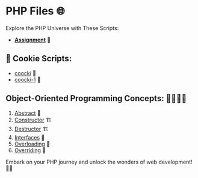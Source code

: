 # PHP Files 🌐

Explore the PHP Universe with These Scripts:

- [**Assignment**](./PHP/Assignment/Readme.md) 📝

## 🍪 Cookie Scripts:

- [coocki](./PHP/ex/coocki.php) 🍪
- [coocki-1](./PHP/ex/coocki-1.php) 🍪

## Object-Oriented Programming Concepts: 👩‍💻👨‍💻

1. [Abstract](./PHP/OOPS/Abstract.php) 🧩
2. [Constructor](./PHP/OOPS/Constructor.php) 🏗️
3. [Destructor](./PHP/OOPS/Destructor.php) 🏗️
4. [Interfaces](./PHP/OOPS/Interfaces.php) 🧩
5. [Overloading](./PHP/OOPS/Overloading.php) 🔄
6. [Overriding](./PHP/OOPS/Overriding.php) 🔄

Embark on your PHP journey and unlock the wonders of web development! 🚀🌐
